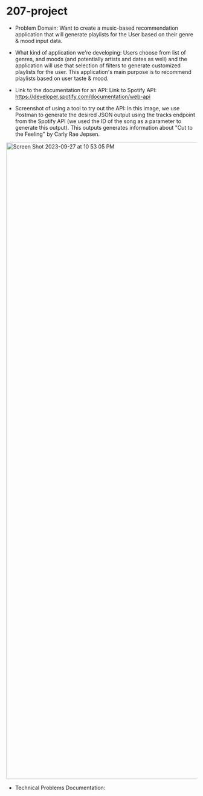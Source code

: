 # 207-project

- Problem Domain: 
Want to create a music-based recommendation application that will generate playlists for the User based on their genre & mood input data.

- What kind of application we're developing:
Users choose from list of genres, and moods (and potentially artists and dates as well) and the application will use that selection of filters to generate customized playlists for the user.
This application's main purpose is to recommend playlists based on user taste & mood.

-  Link to the documentation for an API:
Link to Spotify API: https://developer.spotify.com/documentation/web-api

- Screenshot of using a tool to try out the API:
In this image, we use Postman to generate the desired JSON output using the tracks endpoint from the Spotify API (we used the ID of the song as a parameter to generate this output).
This outputs generates information about "Cut to the Feeling" by Carly Rae Jepsen. 
  
<img width="1680" alt="Screen Shot 2023-09-27 at 10 53 05 PM" src="https://github.com/NimratGrewal/207-project/assets/114554275/22f1903c-6dc3-41c2-aca4-4a192552f0bf">

- Technical Problems Documentation: 

